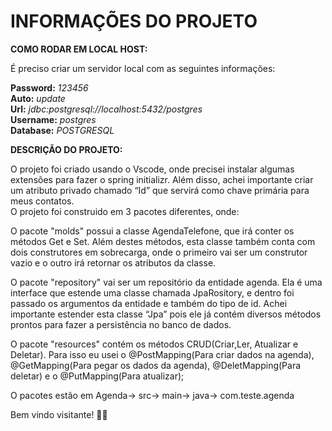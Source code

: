 # INFORMAÇÕES DO PROJETO

**COMO RODAR EM LOCAL HOST:** 

É preciso criar um servidor local com as seguintes informações:

**Password:** _123456_  
**Auto:** _update_  
**Url:** _jdbc:postgresql://localhost:5432/postgres_  
**Username:** _postgres_  
**Database:** _POSTGRESQL_  




**DESCRIÇÃO DO PROJETO:**  

O projeto foi criado usando o Vscode, onde precisei instalar algumas extensões para fazer o spring initializr.  Além disso, achei importante criar um atributo privado chamado “Id” que servirá como chave primária para meus contatos.  
O projeto foi construido em 3 pacotes diferentes, onde:  

O pacote "molds" possui a classe AgendaTelefone, que irá conter os métodos Get e Set. Além destes métodos, esta classe também conta com dois construtores em sobrecarga, onde o primeiro vai ser um construtor vazio e o outro irá retornar os atributos da classe.

O pacote "repository" vai ser um repositório da entidade agenda. Ela é uma interface que estende uma classe chamada JpaRository, e dentro foi passado os argumentos da entidade e também do tipo de id. Achei importante estender esta classe “Jpa” pois ele já contém diversos métodos prontos para fazer a persistência no banco de dados.  

O pacote "resources" contém os métodos CRUD(Criar,Ler, Atualizar e Deletar). Para isso eu usei o @PostMapping(Para criar dados na agenda), @GetMapping(Para pegar os dados da agenda), @DeletMapping(Para deletar) e o @PutMapping(Para atualizar);

O pacotes estão em Agenda-> src-> main-> java-> com.teste.agenda


Bem vindo visitante! :technologist:
